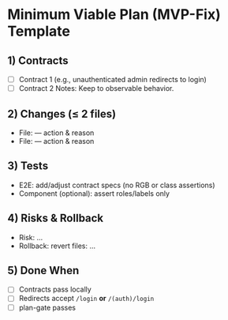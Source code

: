 <!--
@aegisBlueprint: planning-optimization
# Minimum Viable Plan (MVP-Fix) Template

@version: 1.0.0
@mode: lean
@intent: Template for minimum viable plan creation with contract-driven approach
@context: Standardized plan format for MVP-Fix class plans
-->

# Minimum Viable Plan (MVP-Fix) Template

## 1) Contracts

- [ ] Contract 1 (e.g., unauthenticated admin redirects to login)
- [ ] Contract 2 Notes: Keep to observable behavior.

## 2) Changes (≤ 2 files)

- File: <path> — action & reason
- File: <path> — action & reason

## 3) Tests

- E2E: add/adjust contract specs (no RGB or class assertions)
- Component (optional): assert roles/labels only

## 4) Risks & Rollback

- Risk: …
- Rollback: revert files: …

## 5) Done When

- [ ] Contracts pass locally
- [ ] Redirects accept `/login` __or__ `/(auth)/login`
- [ ] plan-gate passes

